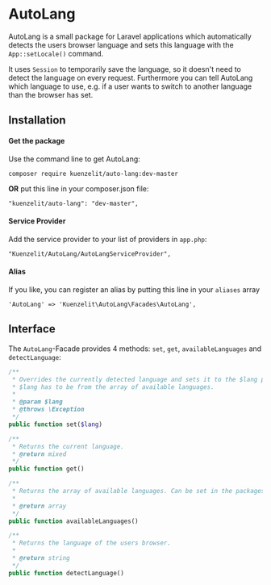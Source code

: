 # AutoLang
AutoLang is a small package for Laravel applications which automatically detects the users browser language and sets this language with the `App::setLocale()` command. 

It uses `Session` to temporarily save the language, so it doesn't need to detect the language on every request. Furthermore you can tell AutoLang which language to use, e.g. if a user wants to switch to another language than the browser has set.

## Installation
#### Get the package
Use the command line to get AutoLang:
~~~
composer require kuenzelit/auto-lang:dev-master
~~~

**OR** put this line in your composer.json file:

~~~
"kuenzelit/auto-lang": "dev-master",
~~~

#### Service Provider
Add the service provider to your list of providers in `app.php`:
~~~
"Kuenzelit/AutoLang/AutoLangServiceProvider",
~~~

#### Alias
If you like, you can register an alias by putting this line in your `aliases` array
~~~
'AutoLang' => 'Kuenzelit\AutoLang\Facades\AutoLang',
~~~


## Interface
The `AutoLang`-Facade provides 4 methods: `set`, `get`, `availableLanguages` and `detectLanguage`:
~~~php
/**
 * Overrides the currently detected language and sets it to the $lang param.
 * $lang has to be from the array of available languages.
 * 
 * @param $lang
 * @throws \Exception
 */
public function set($lang)

/**
 * Returns the current language.
 * @return mixed
 */
public function get()

/**
 * Returns the array of available languages. Can be set in the packages config.php.
 *
 * @return array
 */
public function availableLanguages()

/**
 * Returns the language of the users browser.
 *
 * @return string
 */
public function detectLanguage()

~~~


